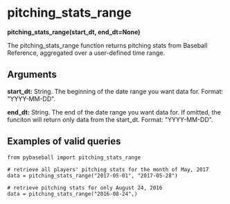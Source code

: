 # pitching_stats_range

__pitching_stats_range(start_dt, end_dt=None)__

The pitching_stats_range function returns pitching stats from Baseball Reference, aggregated over a user-defined time range.

## Arguments
__start_dt:__ String. The beginning of the date range you want data for. Format: "YYYY-MM-DD". 

__end_dt:__ String. The end of the date range you want data for. If omitted, the funciton will return only data from the start_dt. Format: "YYYY-MM-DD".

## Examples of valid queries

~~~~
from pybaseball import pitching_stats_range

# retrieve all players' pitching stats for the month of May, 2017 
data = pitching_stats_range("2017-05-01", "2017-05-28")

# retrieve pitching stats for only August 24, 2016
data = pitching_stats_range("2016-08-24",)
~~~~
